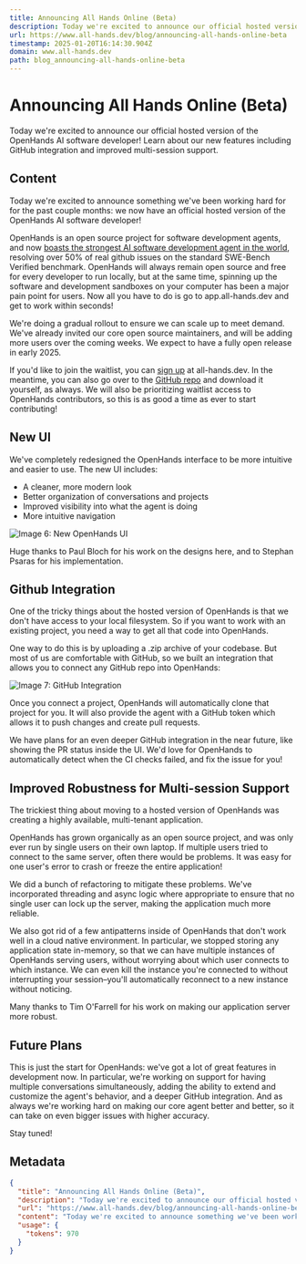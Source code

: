 ```yaml
---
title: Announcing All Hands Online (Beta)
description: Today we're excited to announce our official hosted version of the OpenHands AI software developer! Learn about our new features including GitHub integration and improved multi-session support.
url: https://www.all-hands.dev/blog/announcing-all-hands-online-beta
timestamp: 2025-01-20T16:14:30.904Z
domain: www.all-hands.dev
path: blog_announcing-all-hands-online-beta
---
```


# Announcing All Hands Online (Beta)


Today we're excited to announce our official hosted version of the OpenHands AI software developer! Learn about our new features including GitHub integration and improved multi-session support.


## Content

Today we're excited to announce something we've been working hard for for the past couple months: we now have an official hosted version of the OpenHands AI software developer!

OpenHands is an open source project for software development agents, and now [boasts the strongest AI software development agent in the world](https://www.all-hands.dev/blog/openhands-codeact-21-an-open-state-of-the-art-software-development-agent), resolving over 50% of real github issues on the standard SWE-Bench Verified benchmark. OpenHands will always remain open source and free for every developer to run locally, but at the same time, spinning up the software and development sandboxes on your computer has been a major pain point for users. Now all you have to do is go to app.all-hands.dev and get to work within seconds!

We're doing a gradual rollout to ensure we can scale up to meet demand. We've already invited our core open source maintainers, and will be adding more users over the coming weeks. We expect to have a fully open release in early 2025.

If you'd like to join the waitlist, you can [sign up](https://www.all-hands.dev/join-waitlist) at all-hands.dev. In the meantime, you can also go over to the [GitHub repo](https://github.com/All-Hands-AI/OpenHands) and download it yourself, as always. We will also be prioritizing waitlist access to OpenHands contributors, so this is as good a time as ever to start contributing!

New UI
------

We've completely redesigned the OpenHands interface to be more intuitive and easier to use. The new UI includes:

*   A cleaner, more modern look
*   Better organization of conversations and projects
*   Improved visibility into what the agent is doing
*   More intuitive navigation

![Image 6: New OpenHands UI](https://www.all-hands.dev/assets/blog/20241104-beta-rollout/new-ui.png)

Huge thanks to Paul Bloch for his work on the designs here, and to Stephan Psaras for his implementation.

Github Integration
------------------

One of the tricky things about the hosted version of OpenHands is that we don't have access to your local filesystem. So if you want to work with an existing project, you need a way to get all that code into OpenHands.

One way to do this is by uploading a .zip archive of your codebase. But most of us are comfortable with GitHub, so we built an integration that allows you to connect any GitHub repo into OpenHands:

![Image 7: GitHub Integration](https://www.all-hands.dev/assets/blog/20241104-beta-rollout/github-integration.png)

Once you connect a project, OpenHands will automatically clone that project for you. It will also provide the agent with a GitHub token which allows it to push changes and create pull requests.

We have plans for an even deeper GitHub integration in the near future, like showing the PR status inside the UI. We'd love for OpenHands to automatically detect when the CI checks failed, and fix the issue for you!

Improved Robustness for Multi-session Support
---------------------------------------------

The trickiest thing about moving to a hosted version of OpenHands was creating a highly available, multi-tenant application.

OpenHands has grown organically as an open source project, and was only ever run by single users on their own laptop. If multiple users tried to connect to the same server, often there would be problems. It was easy for one user's error to crash or freeze the entire application!

We did a bunch of refactoring to mitigate these problems. We've incorporated threading and async logic where appropriate to ensure that no single user can lock up the server, making the application much more reliable.

We also got rid of a few antipatterns inside of OpenHands that don't work well in a cloud native environment. In particular, we stopped storing any application state in-memory, so that we can have multiple instances of OpenHands serving users, without worrying about which user connects to which instance. We can even kill the instance you're connected to without interrupting your session–you'll automatically reconnect to a new instance without noticing.

Many thanks to Tim O'Farrell for his work on making our application server more robust.

Future Plans
------------

This is just the start for OpenHands: we've got a lot of great features in development now. In particular, we're working on support for having multiple conversations simultaneously, adding the ability to extend and customize the agent's behavior, and a deeper GitHub integration. And as always we're working hard on making our core agent better and better, so it can take on even bigger issues with higher accuracy.

Stay tuned!

## Metadata

```json
{
  "title": "Announcing All Hands Online (Beta)",
  "description": "Today we're excited to announce our official hosted version of the OpenHands AI software developer! Learn about our new features including GitHub integration and improved multi-session support.",
  "url": "https://www.all-hands.dev/blog/announcing-all-hands-online-beta",
  "content": "Today we're excited to announce something we've been working hard for for the past couple months: we now have an official hosted version of the OpenHands AI software developer!\n\nOpenHands is an open source project for software development agents, and now [boasts the strongest AI software development agent in the world](https://www.all-hands.dev/blog/openhands-codeact-21-an-open-state-of-the-art-software-development-agent), resolving over 50% of real github issues on the standard SWE-Bench Verified benchmark. OpenHands will always remain open source and free for every developer to run locally, but at the same time, spinning up the software and development sandboxes on your computer has been a major pain point for users. Now all you have to do is go to app.all-hands.dev and get to work within seconds!\n\nWe're doing a gradual rollout to ensure we can scale up to meet demand. We've already invited our core open source maintainers, and will be adding more users over the coming weeks. We expect to have a fully open release in early 2025.\n\nIf you'd like to join the waitlist, you can [sign up](https://www.all-hands.dev/join-waitlist) at all-hands.dev. In the meantime, you can also go over to the [GitHub repo](https://github.com/All-Hands-AI/OpenHands) and download it yourself, as always. We will also be prioritizing waitlist access to OpenHands contributors, so this is as good a time as ever to start contributing!\n\nNew UI\n------\n\nWe've completely redesigned the OpenHands interface to be more intuitive and easier to use. The new UI includes:\n\n*   A cleaner, more modern look\n*   Better organization of conversations and projects\n*   Improved visibility into what the agent is doing\n*   More intuitive navigation\n\n![Image 6: New OpenHands UI](https://www.all-hands.dev/assets/blog/20241104-beta-rollout/new-ui.png)\n\nHuge thanks to Paul Bloch for his work on the designs here, and to Stephan Psaras for his implementation.\n\nGithub Integration\n------------------\n\nOne of the tricky things about the hosted version of OpenHands is that we don't have access to your local filesystem. So if you want to work with an existing project, you need a way to get all that code into OpenHands.\n\nOne way to do this is by uploading a .zip archive of your codebase. But most of us are comfortable with GitHub, so we built an integration that allows you to connect any GitHub repo into OpenHands:\n\n![Image 7: GitHub Integration](https://www.all-hands.dev/assets/blog/20241104-beta-rollout/github-integration.png)\n\nOnce you connect a project, OpenHands will automatically clone that project for you. It will also provide the agent with a GitHub token which allows it to push changes and create pull requests.\n\nWe have plans for an even deeper GitHub integration in the near future, like showing the PR status inside the UI. We'd love for OpenHands to automatically detect when the CI checks failed, and fix the issue for you!\n\nImproved Robustness for Multi-session Support\n---------------------------------------------\n\nThe trickiest thing about moving to a hosted version of OpenHands was creating a highly available, multi-tenant application.\n\nOpenHands has grown organically as an open source project, and was only ever run by single users on their own laptop. If multiple users tried to connect to the same server, often there would be problems. It was easy for one user's error to crash or freeze the entire application!\n\nWe did a bunch of refactoring to mitigate these problems. We've incorporated threading and async logic where appropriate to ensure that no single user can lock up the server, making the application much more reliable.\n\nWe also got rid of a few antipatterns inside of OpenHands that don't work well in a cloud native environment. In particular, we stopped storing any application state in-memory, so that we can have multiple instances of OpenHands serving users, without worrying about which user connects to which instance. We can even kill the instance you're connected to without interrupting your session–you'll automatically reconnect to a new instance without noticing.\n\nMany thanks to Tim O'Farrell for his work on making our application server more robust.\n\nFuture Plans\n------------\n\nThis is just the start for OpenHands: we've got a lot of great features in development now. In particular, we're working on support for having multiple conversations simultaneously, adding the ability to extend and customize the agent's behavior, and a deeper GitHub integration. And as always we're working hard on making our core agent better and better, so it can take on even bigger issues with higher accuracy.\n\nStay tuned!",
  "usage": {
    "tokens": 970
  }
}
```
